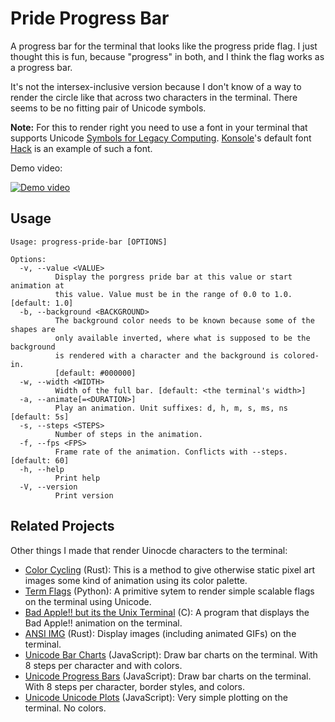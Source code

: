 Pride Progress Bar
==================

A progress bar for the terminal that looks like the progress pride flag. I just
thought this is fun, because "progress" in both, and I think the flag works as a
progress bar.

It's not the intersex-inclusive version because I don't know of a way to render
the circle like that across two characters in the terminal. There seems to be no
fitting pair of Unicode symbols.

**Note:** For this to render right you need to use a font in your terminal that
supports Unicode [Symbols for Legacy Computing](https://en.wikipedia.org/wiki/Symbols_for_Legacy_Computing).
[Konsole](https://konsole.kde.org/)'s default font
[Hack](https://github.com/source-foundry/Hack) is an example of such a font.

Demo video:

[![Demo video](https://i3.ytimg.com/vi/kK4r7wW1X4c/maxresdefault.jpg)](https://www.youtube.com/watch?v=kK4r7wW1X4c)

Usage
-----

```
Usage: progress-pride-bar [OPTIONS]

Options:
  -v, --value <VALUE>
          Display the porgress pride bar at this value or start animation at
          this value. Value must be in the range of 0.0 to 1.0. [default: 1.0]
  -b, --background <BACKGROUND>
          The background color needs to be known because some of the shapes are
          only available inverted, where what is supposed to be the background
          is rendered with a character and the background is colored-in.
          [default: #000000]
  -w, --width <WIDTH>
          Width of the full bar. [default: <the terminal's width>]
  -a, --animate[=<DURATION>]
          Play an animation. Unit suffixes: d, h, m, s, ms, ns [default: 5s]
  -s, --steps <STEPS>
          Number of steps in the animation.
  -f, --fps <FPS>
          Frame rate of the animation. Conflicts with --steps. [default: 60]
  -h, --help
          Print help
  -V, --version
          Print version
```

Related Projects
----------------

Other things I made that render Uinocde characters to the terminal:

- [Color Cycling](https://github.com/panzi/rust-color-cycle) (Rust): This is a
  method to give otherwise static pixel art images some kind of animation using
  its color palette.
- [Term Flags](https://github.com/panzi/python-term-flags) (Python): A primitive
  sytem to render simple scalable flags on the terminal using Unicode.
- [Bad Apple!! but its the Unix Terminal](https://github.com/panzi/rust-color-cycle)
  (C): A program that displays the Bad Apple!! animation on the terminal.
- [ANSI IMG](https://github.com/panzi/ansi-img) (Rust): Display images (including
  animated GIFs) on the terminal.
- [Unicode Bar Charts](https://github.com/panzi/js-unicode-bar-chart)
  (JavaScript): Draw bar charts on the terminal. With 8 steps per character and
  with colors.
- [Unicode Progress Bars](https://github.com/panzi/js-unicode-progress-bar)
  (JavaScript): Draw bar charts on the terminal. With 8 steps per character,
  border styles, and colors.
- [Unicode Unicode Plots](https://github.com/panzi/js-unicode-plot) (JavaScript):
  Very simple plotting on the terminal. No colors.
